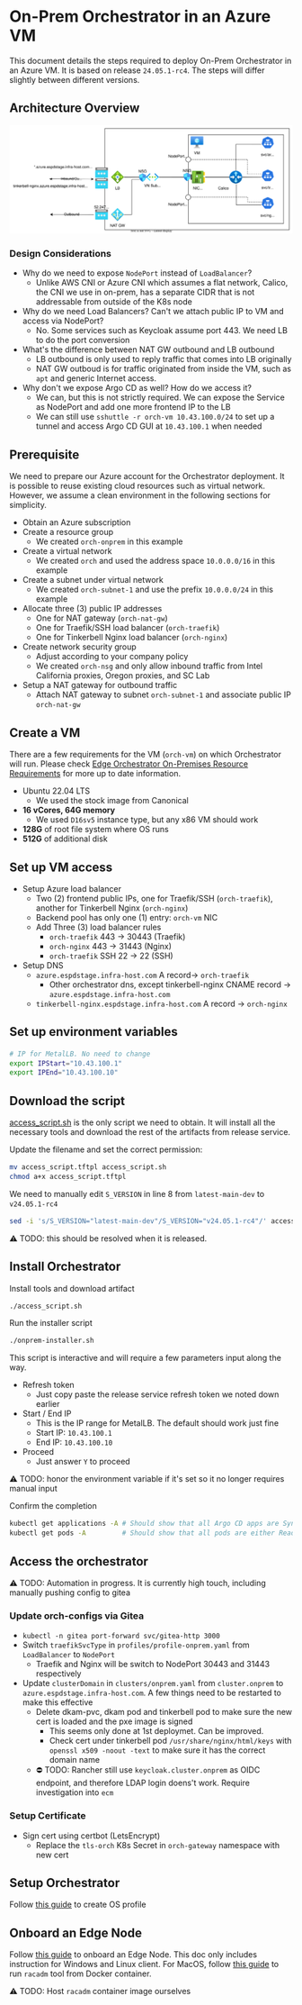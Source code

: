 # On-Prem Orchestrator in an Azure VM

This document details the steps required to deploy On-Prem Orchestrator in an Azure VM. It is based
on release `24.05.1-rc4`. The steps will differ slightly between different versions.

## Architecture Overview

![azure-architecture](./azure-architecture.drawio.svg)

### Design Considerations

- Why do we need to expose `NodePort` instead of `LoadBalancer`?
  - Unlike AWS CNI or Azure CNI which assumes a flat network, Calico, the CNI we use in on-prem, has a separate CIDR
    that is not addressable from outside of the K8s node
- Why do we need Load Balancers? Can't we attach public IP to VM and access via NodePort?
  - No. Some services such as Keycloak assume port 443. We need LB to do the port conversion
- What's the difference between NAT GW outbound and LB outbound
  - LB outbound is only used to reply traffic that comes into LB originally
  - NAT GW outboud is for traffic originated from inside the VM, such as `apt` and generic Internet access.
- Why don't we expose Argo CD as well? How do we access it?
  - We can, but this is not strictly required. We can expose the Service as NodePort and add one more frontend IP to the
    LB
  - We can still use `sshuttle -r orch-vm 10.43.100.0/24` to set up a tunnel and access Argo CD GUI at
    `10.43.100.1` when needed

## Prerequisite

We need to prepare our Azure account for the Orchestrator deployment.
It is possible to reuse existing cloud resources such as virtual network.
However, we assume a clean environment in the following sections for simplicity.

- Obtain an Azure subscription
- Create a resource group
  - We created `orch-onprem` in this example
- Create a virtual network
  - We created `orch` and used the address space `10.0.0.0/16` in this example
- Create a subnet under virtual network
  - We created `orch-subnet-1` and use the prefix `10.0.0.0/24` in this example
- Allocate three (3) public IP addresses
  - One for NAT gateway (`orch-nat-gw`)
  - One for Traefik/SSH load balancer (`orch-traefik`)
  - One for Tinkerbell Nginx load balancer (`orch-nginx`)
- Create network security group
  - Adjust according to your company policy
  - We created `orch-nsg` and only allow inbound traffic from Intel California proxies, Oregon proxies, and SC Lab
- Setup a NAT gateway for outbound traffic
  - Attach NAT gateway to subnet `orch-subnet-1` and associate public IP `orch-nat-gw`

## Create a VM

There are a few requirements for the VM (`orch-vm`) on which Orchestrator will run. Please check [Edge
Orchestrator On-Premises Resource
Requirements](https://edc.intel.com/content/www/us/en/secure/design/confidential/tools/edge-orchestrator-on-prem-deployment-guide/intel-tiber-edge-platform-system-requirements/#system-requirements-on-prem-orch)
for more up to date information.

- Ubuntu 22.04 LTS
  - We used the stock image from Canonical
- **16 vCores, 64G memory**
  - We used `D16sv5` instance type, but any x86 VM should work
- **128G** of root file system where OS runs
- **512G** of additional disk

## Set up VM access

- Setup Azure load balancer
  - Two (2) frontend public IPs, one for Traefik/SSH (`orch-traefik`), another for Tinkerbell Nginx
    (`orch-nginx`)
  - Backend pool has only one (1) entry: `orch-vm` NIC
  - Add Three (3) load balancer rules
    - `orch-traefik` 443 -> 30443 (Traefik)
    - `orch-nginx` 443 -> 31443 (Nginx)
    - `orch-traefik` SSH 22 -> 22 (SSH)
- Setup DNS
  - `azure.espdstage.infra-host.com` A record-> `orch-traefik`
    - Other orchestrator dns, except tinkerbell-nginx CNAME record -> `azure.espdstage.infra-host.com`
  - `tinkerbell-nginx.espdstage.infra-host.com` A record -> `orch-nginx`

## Set up environment variables

```sh
# IP for MetalLB. No need to change
export IPStart="10.43.100.1"
export IPEnd="10.43.100.10"
```

## Download the script

[access_script.sh](https://github.com/open-edge-platform/edge-manageability-framework/on-prem-installers/blob/main/terraform/scripts/access_script.tftpl)
is the only script we need to obtain. It will install all the necessary tools and download the rest of the artifacts
from release service.

Update the filename and set the correct permission:

```sh
mv access_script.tftpl access_script.sh
chmod a+x access_script.tftpl
```

We need to manually edit `S_VERSION` in line 8 from `latest-main-dev` to `v24.05.1-rc4`

```sh
sed -i 's/S_VERSION="latest-main-dev"/S_VERSION="v24.05.1-rc4"/' access_script.sh
```

⚠️ TODO: this should be resolved when it is released.

## Install Orchestrator

Install tools and download artifact

```sh
./access_script.sh
```

Run the installer script

```sh
./onprem-installer.sh
```

This script is interactive and will require a few parameters input along the way.

- Refresh token
  - Just copy paste the release service refresh token we noted down earlier
- Start / End IP
  - This is the IP range for MetalLB. The default should work just fine
  - Start IP: `10.43.100.1`
  - End IP: `10.43.100.10`
- Proceed
  - Just answer `Y` to proceed

⚠️ TODO: honor the environment variable if it's set so it no longer requires manual input

Confirm the completion

```sh
kubectl get applications -A # Should show that all Argo CD apps are Synced and Ready
kubectl get pods -A         # Should show that all pods are either Ready or Completed
```

## Access the orchestrator

⚠️ TODO: Automation in progress. It is currently high touch, including manually pushing config to gitea

### Update orch-configs via Gitea

- `kubectl -n gitea port-forward svc/gitea-http 3000`
- Switch `traefikSvcType` in `profiles/profile-onprem.yaml` from `LoadBalancer` to `NodePort`
  - Traefik and Nginx will be switch to NodePort 30443 and 31443 respectively
- Update `clusterDomain` in `clusters/onprem.yaml` from `cluster.onprem` to `azure.espdstage.infra-host.com`. A few
  things need to be restarted to make this effective
  - Delete dkam-pvc, dkam pod and tinkerbell pod to make sure the new cert is loaded and the pxe image is signed
    - This seems only done at 1st deploymet. Can be improved.
    - Check cert under tinkerbell pod `/usr/share/nginx/html/keys` with `openssl x509 -noout -text` to make sure it has
      the correct domain name
  - ⛔️ TODO: Rancher still use `keycloak.cluster.onprem` as OIDC endpoint, and therefore LDAP login doens't work.
    Require investigation into `ecm`

### Setup Certificate

- Sign cert using certbot (LetsEncrypt)
  - Replace the `tls-orch` K8s Secret in `orch-gateway` namespace with new cert

## Setup Orchestrator

Follow [this
guide](https://edc.intel.com/content/www/us/en/secure/design/confidential/tools/edge-orchestrator-on-prem-deployment-guide/create-an-os-profile-for-on-premises-deployments/#gs-os-profile-on-prem)
to create OS profile

## Onboard an Edge Node

Follow [this
guide](https://edc.intel.com/content/www/us/en/secure/design/confidential/tools/edge-orchestrator/onboard-edge-node-for-dell-poweredge-xr12-rack-server/)
to onboard an Edge Node. This doc only includes instruction for Windows and Linux client. For MacOS, follow [this
guide](https://gist.github.com/k0ste/63d8c3da42c7d627a50bc9a21803ba36) to run `racadm` tool from Docker container.

⚠️ TODO: Host `racadm` container image ourselves
